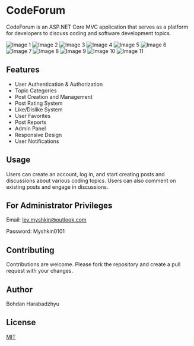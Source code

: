 # CodeForum

CodeForum is an ASP.NET Core MVC application that serves as a platform for developers to discuss coding and software development topics.

![Image 1](Screenshots/Screen12.png)
![Image 2](Screenshots/Screen13.png)
![Image 3](Screenshots/Screen14.png)
![Image 4](Screenshots/Screen4.png)
![Image 5](Screenshots/Screen5.png)
![Image 6](Screenshots/Screen6.png)
![Image 7](Screenshots/Screen7.png)
![Image 8](Screenshots/Screen8.png)
![Image 9](Screenshots/Screen9.png)
![Image 10](Screenshots/Screen10.png)
![Image 11](Screenshots/Screen11.png)

## Features

- User Authentication & Authorization
- Topic Categories
- Post Creation and Management
- Post Rating System
- Like/Dislike System
- User Favorites
- Post Reports
- Admin Panel
- Responsive Design
- User Notifications

## Usage
Users can create an account, log in, and start creating posts and discussions about various coding topics. Users can also comment on existing posts and engage in discussions.

## For Administrator Privileges
Email: lev.myshkin@outlook.com

Password: Myshkin0101

## Contributing
Contributions are welcome. Please fork the repository and create a pull request with your changes.

## Author

Bohdan Harabadzhyu

## License

[MIT](https://choosealicense.com/licenses/mit/)


